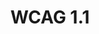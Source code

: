 ---
title: WCAG 1.1
description: "Guideline 1.1 Text Alternatives"
url: https://www.w3.org/TR/WCAG21/#text-alternatives
---